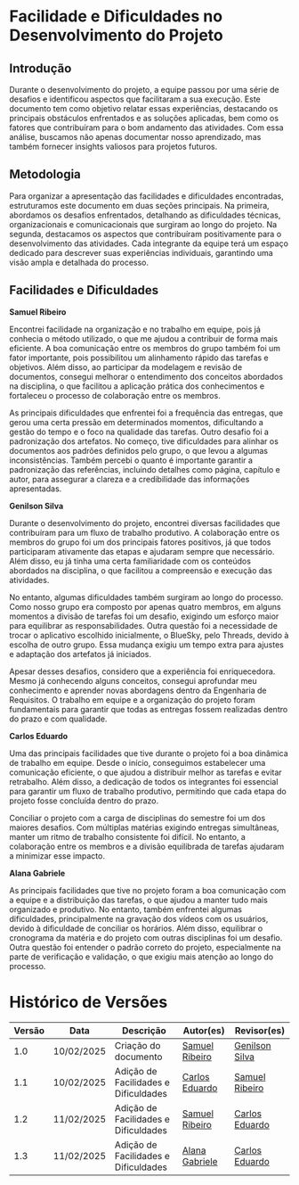 # Facilidade e Dificuldades no Desenvolvimento do Projeto

## Introdução

Durante o desenvolvimento do projeto, a equipe passou por uma série de desafios e identificou aspectos que facilitaram a sua execução. Este documento tem como objetivo relatar essas experiências, destacando os principais obstáculos enfrentados e as soluções aplicadas, bem como os fatores que contribuíram para o bom andamento das atividades. Com essa análise, buscamos não apenas documentar nosso aprendizado, mas também fornecer insights valiosos para projetos futuros.

## Metodologia

Para organizar a apresentação das facilidades e dificuldades encontradas, estruturamos este documento em duas seções principais. Na primeira, abordamos os desafios enfrentados, detalhando as dificuldades técnicas, organizacionais e comunicacionais que surgiram ao longo do projeto. Na segunda, destacamos os aspectos que contribuíram positivamente para o desenvolvimento das atividades. Cada integrante da equipe terá um espaço dedicado para descrever suas experiências individuais, garantindo uma visão ampla e detalhada do processo.

## Facilidades e Dificuldades

**Samuel Ribeiro**

Encontrei facilidade na organização e no trabalho em equipe, pois já conhecia o método utilizado, o que me ajudou a contribuir de forma mais eficiente. A boa comunicação entre os membros do grupo também foi um fator importante, pois possibilitou um alinhamento rápido das tarefas e objetivos. Além disso, ao participar da modelagem e revisão de documentos, consegui melhorar o entendimento dos conceitos abordados na disciplina, o que facilitou a aplicação prática dos conhecimentos e fortaleceu o processo de colaboração entre os membros.

As principais dificuldades que enfrentei foi a frequência das entregas, que gerou uma certa pressão em determinados momentos, dificultando a gestão do tempo e o foco na qualidade das tarefas. Outro desafio foi a padronização dos artefatos. No começo, tive dificuldades para alinhar os documentos aos padrões definidos pelo grupo, o que levou a algumas inconsistências. Também percebi o quanto é importante garantir a padronização das referências, incluindo detalhes como página, capítulo e autor, para assegurar a clareza e a credibilidade das informações apresentadas.

**Genilson Silva**

Durante o desenvolvimento do projeto, encontrei diversas facilidades que contribuíram para um fluxo de trabalho produtivo. A colaboração entre os membros do grupo foi um dos principais fatores positivos, já que todos participaram ativamente das etapas e ajudaram sempre que necessário. Além disso, eu já tinha uma certa familiaridade com os conteúdos abordados na disciplina, o que facilitou a compreensão e execução das atividades.

No entanto, algumas dificuldades também surgiram ao longo do processo. Como nosso grupo era composto por apenas quatro membros, em alguns momentos a divisão de tarefas foi um desafio, exigindo um esforço maior para equilibrar as responsabilidades. Outra questão foi a necessidade de trocar o aplicativo escolhido inicialmente, o BlueSky, pelo Threads, devido à escolha de outro grupo. Essa mudança exigiu um tempo extra para ajustes e adaptação dos artefatos já iniciados.

Apesar desses desafios, considero que a experiência foi enriquecedora. Mesmo já conhecendo alguns conceitos, consegui aprofundar meu conhecimento e aprender novas abordagens dentro da Engenharia de Requisitos. O trabalho em equipe e a organização do projeto foram fundamentais para garantir que todas as entregas fossem realizadas dentro do prazo e com qualidade.

**Carlos Eduardo**

Uma das principais facilidades que tive durante o projeto foi a boa dinâmica de trabalho em equipe. Desde o início, conseguimos estabelecer uma comunicação eficiente, o que ajudou a distribuir melhor as tarefas e evitar retrabalho. Além disso, a dedicação de todos os integrantes foi essencial para garantir um fluxo de trabalho produtivo, permitindo que cada etapa do projeto fosse concluída dentro do prazo.

Conciliar o projeto com a carga de disciplinas do semestre foi um dos maiores desafios. Com múltiplas matérias exigindo entregas simultâneas, manter um ritmo de trabalho consistente foi difícil. No entanto, a colaboração entre os membros e a divisão equilibrada de tarefas ajudaram a minimizar esse impacto.

**Alana Gabriele**

As principais facilidades que tive no projeto foram a boa comunicação com a equipe e a distribuição das tarefas, o que ajudou a manter tudo mais organizado e produtivo. No entanto, também enfrentei algumas dificuldades, principalmente na gravação dos vídeos com os usuários, devido à dificuldade de conciliar os horários. Além disso, equilibrar o cronograma da matéria e do projeto com outras disciplinas foi um desafio. Outra questão foi entender o padrão correto do projeto, especialmente na parte de verificação e validação, o que exigiu mais atenção ao longo do processo.

# Histórico de Versões

| **Versão** | **Data**   | **Descrição**                        | **Autor(es)**                                      | **Revisor(es)**                                    |
| ---------- | ---------- | ------------------------------------ | -------------------------------------------------- | -------------------------------------------------- |
| 1.0        | 10/02/2025 | Criação do documento                 | [Samuel Ribeiro](https://github.com/SamuelRicosta) | [Genilson Silva](https://github.com/GenilsonJrs)   |
| 1.1        | 10/02/2025 | Adição de Facilidades e Dificuldades | [Carlos Eduardo](https://github.com/dudupaz)       | [Samuel Ribeiro](https://github.com/SamuelRicosta) |
| 1.2        | 11/02/2025 | Adição de Facilidades e Dificuldades | [Samuel Ribeiro](https://github.com/SamuelRicosta) | [Carlos Eduardo](https://github.com/dudupaz)       |
| 1.3        | 11/02/2025 | Adição de Facilidades e Dificuldades | [Alana Gabriele](https://github.com/alanagabriele) | [Carlos Eduardo](https://github.com/dudupaz)       |
